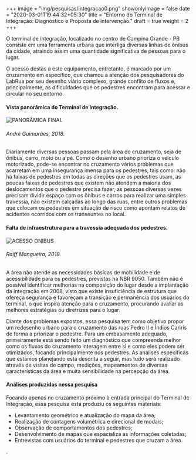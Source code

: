 +++
image = "img/pesquisas/integracao0.png"
showonlyimage = false
date = "2020-03-01T19:44:32+05:30"
title = "Entorno do Terminal de Integração: Diagnóstico e Proposta de intervenção."
draft = true
weight = 2
+++

O terminal de integração, localizado no centro de Campina Grande - PB consiste em uma ferramenta urbana que interliga diversas linhas de ônibus da cidade, atraindo assim uma quantidade significativa de pessoas para o lugar.
<!--more-->

O acesso destas a este equipamento, entretanto, é marcado por um cruzamento em específico, que chamou a atenção dos pesquisadores do LabRua por seu desenho viário complexo, grande conflito de fluxos e, principalmente, as dificuldades que os pedestres encontram para acessar e circular no seu entorno.

 <H4>Vista panorâmica do Terminal de Integração.</H4>

![PANORÂMICA FINAL](../../img/pesquisas/integracao1.jpg)
 <H6>André Guimarães, 2018.</H6>

Diariamente diversas pessoas passam pela área do cruzamento, seja de ônibus, carro, moto ou a pé. Como o desenho urbano prioriza o veículo motorizado, pode-se encontrar no cruzamento vários problemas que acarretam em uma insegurança imensa para os pedestres, tais como: não há faixas de pedestres em todas as direções que os pedestres usam, as poucas faixas de pedestres que existem não atendem a maioria dos deslocamentos que o pedestre precisa fazer, as pessoas diversas vezes precisam dividir espaço com os ônibus e carros para realizar uma simples travessia, não existem calçadas ao longo das ruas, entre outros problemas que colocam os pedestres em situação de risco como apontam relatos de acidentes ocorridos com os transeuntes no local.

<H4>Falta de infraestrutura para a travessia adequada dos pedestres.</H4>

![ACESSO ONIBUS](../../img/pesquisas/integracao2.png)
<H6>Raiff Mangueira, 2018.</H6>

A área não atende as necessidades básicas de mobilidade e de acessibilidade para os pedestres, previstas na NBR 9050. Também não é possível identificar melhorias na composição do lugar desde a implantação da integração em 2008, visto que existe insuficiência de estrutura que ofereça segurança e favoreçam a transição e permanência dos usuários do terminal, o que inspira atenção para o cruzamento, procurando avaliar as melhores estratégias ou diretrizes para o lugar.

Diante dos problemas expostos, essa pesquisa tem como objetivo propor um redesenho urbano para o cruzamento das ruas Pedro II e Índios Cariris de forma a priorizar o pedestre. Para um embasamento adequado, primeiramente está sendo feito um diagnóstico que compreenda melhor como os fluxos do cruzamento interagem entre si e como eles podem ser otimizados, focando principalmente nos pedestres. As análises específicas que estamos planejando está descrita a seguir, mas tudo será realizado através de visitas de campo, medições, mapeamentos de diversas características da área e muita sensibilidade na percepção da área.

#### Análises produzidas nessa pesquisa

Focando apenas no cruzamento próximo à entrada principal do Terminal de Integração, essa pesquisa está produziu os seguintes materiais:

* Levantamento geométrico e atualização do mapa da área;
* Realização de contagens volumétrica e direcional de modais;
* Observação de comportamentos dos pedestres;
* Desenvolvimento de mapas que espacializa as informações coletadas;
* Entrevistas com usuários do terminal e pedestres que cruzam a área.


.
